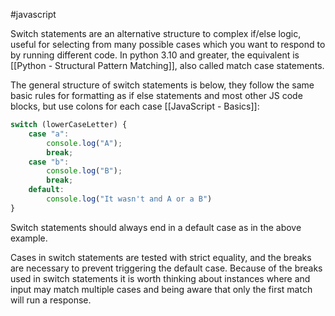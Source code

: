 #javascript 

Switch statements are an alternative structure to complex if/else logic, useful for selecting from many possible cases which you want to respond to by running different code. In python 3.10 and greater, the equivalent is [[Python - Structural Pattern Matching]], also called match case statements.

The general structure of switch statements is below, they follow the same basic rules for formatting as if else statements and most other JS code blocks, but use colons for each case [[JavaScript - Basics]]:
```js
switch (lowerCaseLetter) {
	case "a":
		console.log("A");
		break;
	case "b":
		console.log("B");
		break;
	default:
		console.log("It wasn't and A or a B")
}
```
Switch statements should always end in a default case  as in the above example.

Cases in switch statements are tested with strict equality, and the breaks are necessary to prevent triggering the default case. Because of the breaks used in switch statements it is worth thinking about instances where and input may match multiple cases and being aware that only the first match will run a response.